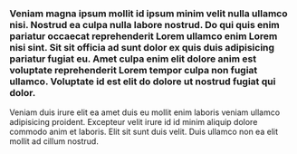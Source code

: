 ### Veniam magna ipsum mollit id ipsum minim velit nulla ullamco nisi. Nostrud ea culpa nulla labore nostrud. Do qui quis enim pariatur occaecat reprehenderit Lorem ullamco enim Lorem nisi sint. Sit sit officia ad sunt dolor ex quis duis adipisicing pariatur fugiat eu. Amet culpa enim elit dolore anim est voluptate reprehenderit Lorem tempor culpa non fugiat ullamco. Voluptate id est elit do dolore ut nostrud fugiat qui dolor.

Veniam duis irure elit ea amet duis eu mollit enim laboris veniam ullamco adipisicing proident. Excepteur velit irure id id minim aliquip dolore commodo anim et laboris. Elit sit sunt duis velit. Duis ullamco non ea elit mollit ad cillum nostrud.